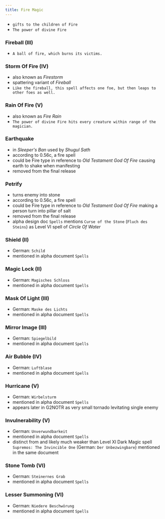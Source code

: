 ```yaml
---
title: Fire Magic
---
```


- `gifts to the children of Fire`
- `The power of divine Fire`

### Fireball (III)
- `A ball of fire, which burns its victims.`

### Storm Of Fire (IV)
- also known as _Firestorm_
- spattering variant of _Fireball_
- `Like the fireball, this spell affects one foe, but then leaps to other foes as well.`

### Rain Of Fire (V)
- also known as _Fire Rain_
- `The power of divine Fire hits every creature within range of the magician.`

### Earthquake
- in _Sleeper's Ban_ used by _Shugul Sath_
- according to 0.56c, a fire spell
- could be Fire type in reference to _Old Testament God Of Fire_ causing earth to shake when manifesting
- removed from the final release

### Petrify
- turns enemy into stone
- according to 0.56c, a fire spell
- could be Fire type in reference to _Old Testament God Of Fire_ making a person turn into pillar of salt
- removed from the final release
- alpha design doc `Spells` mentions `Curse of the Stone` (`Fluch des Steins`) as Level VI spell of _Circle Of Water_ 

### Shield (II)
- German: `Schild`
- mentioned in alpha document `Spells`

### Magic Lock (II)
- German: `Magisches Schloss`
- mentioned in alpha document `Spells`

### Mask Of Light (III)
- German: `Maske des Lichts`
- mentioned in alpha document `Spells`

### Mirror Image (III)
- German: `Spiegelbild`
- mentioned in alpha document `Spells`

### Air Bubble (IV)
- German: `Luftblase`
- mentioned in alpha document `Spells`

### Hurricane (V)
- German: `Wirbelsturm`
- mentioned in alpha document `Spells`
- appears later in G2NOTR as very small tornado levitating single enemy

### Invulnerability (V)
- German: `Unverwundbarkeit`
- mentioned in alpha document `Spells`
- distinct from and likely much weaker than Level XI Dark Magic spell `Supremos: The Invincible One` (German: `Der Unbezwingbare`) mentioned in the same document

### Stone Tomb (VI)
- German: `Steinernes Grab`
- mentioned in alpha document `Spells`

### Lesser Summoning (VI)
- German: `Niedere Beschwörung`
- mentioned in alpha document `Spells`
